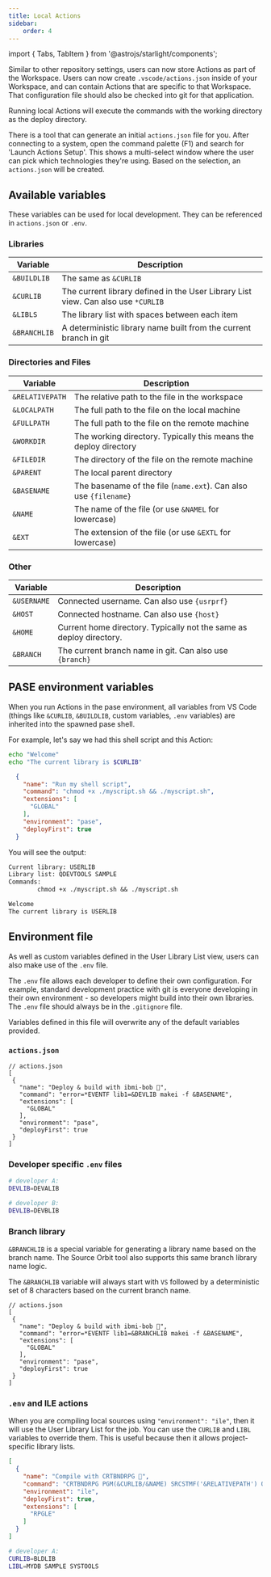 ```yaml
---
title: Local Actions
sidebar:
    order: 4 
---
```


import { Tabs, TabItem } from '@astrojs/starlight/components';

Similar to other repository settings, users can now store Actions as part of the Workspace. Users can now create `.vscode/actions.json` inside of your Workspace, and can contain Actions that are specific to that Workspace. That configuration file should also be checked into git for that application.

Running local Actions will execute the commands with the working directory as the deploy directory.

There is a tool that can generate an initial `actions.json` file for you. After connecting to a system, open the command palette (F1) and search for 'Launch Actions Setup'. This shows a multi-select window where the user can pick which technologies they're using. Based on the selection, an `actions.json` will be created.

## Available variables

These variables can be used for local development. They can be referenced in `actions.json` or `.env`.

### Libraries

| Variable        | Description                                                                       |
| --------------- | --------------------------------------------------------------------------------- |
| `&BUILDLIB`     | The same as `&CURLIB`                                                             |
| `&CURLIB`       | The current library defined in the User Library List view. Can also use `*CURLIB` |
| `&LIBLS`        | The library list with spaces between each item                                    |
| `&BRANCHLIB`    | A deterministic library name built from the current branch in git                 |

### Directories and Files

| Variable        | Description                                                                       |
| --------------- | --------------------------------------------------------------------------------- |
| `&RELATIVEPATH` | The relative path to the file in the workspace                                    |
| `&LOCALPATH`    | The full path to the file on the local machine                                    |
| `&FULLPATH`     | The full path to the file on the remote machine                                   |
| `&WORKDIR`      | The working directory. Typically this means the deploy directory                  |
| `&FILEDIR`      | The directory of the file on the remote machine                                   | 
| `&PARENT`       | The local parent directory                                                        |
| `&BASENAME`     | The basename of the file (`name.ext`). Can also use `{filename}`                  |
| `&NAME`         | The name of the file (or use `&NAMEL` for lowercase)                              |
| `&EXT`          | The extension of the file (or use `&EXTL` for lowercase)                          |

### Other

| Variable        | Description                                                                       |
| --------------- | --------------------------------------------------------------------------------- |
| `&USERNAME`     | Connected username. Can also use `{usrprf}`                                       |
| `&HOST`         | Connected hostname. Can also use `{host}`                                         |
| `&HOME`         | Current home directory. Typically not the same as deploy directory.               |
| `&BRANCH`       | The current branch name in git. Can also use `{branch}`                           |

## PASE environment variables

When you run Actions in the pase environment, all variables from VS Code (things like `&CURLIB`, `&BUILDLIB`, custom variables, `.env` variables) are inherited into the spawned pase shell.

For example, let's say we had this shell script and this Action:

```sh
echo "Welcome"
echo "The current library is $CURLIB"
```

```json
  {
    "name": "Run my shell script",
    "command": "chmod +x ./myscript.sh && ./myscript.sh",
    "extensions": [
      "GLOBAL"
    ],
    "environment": "pase",
    "deployFirst": true
  }
```

You will see the output:

```txt title="output"
Current library: USERLIB
Library list: QDEVTOOLS SAMPLE
Commands:
		chmod +x ./myscript.sh && ./myscript.sh

Welcome
The current library is USERLIB
```

## Environment file

As well as custom variables defined in the User Library List view, users can also make use of the `.env` file.

The `.env` file allows each developer to define their own configuration. For example, standard development practice with git is everyone developing in their own environment - so developers might build into their own libraries. The `.env` file should always be in the `.gitignore` file.

Variables defined in this file will overwrite any of the default variables provided.

### `actions.json`

```jsonc
// actions.json
[
 {
   "name": "Deploy & build with ibmi-bob 🔨",
   "command": "error=*EVENTF lib1=&DEVLIB makei -f &BASENAME",
   "extensions": [
     "GLOBAL"
   ],
   "environment": "pase",
   "deployFirst": true
 }
]
```

### Developer specific `.env` files

```sh
# developer A:
DEVLIB=DEVALIB
```

```sh
# developer B:
DEVLIB=DEVBLIB
```

### Branch library

`&BRANCHLIB` is a special variable for generating a library name based on the branch name. The Source Orbit tool also supports this same branch library name logic.

The `&BRANCHLIB` variable will always start with `VS` followed by a deterministic set of 8 characters based on the current branch name.

```jsonc
// actions.json
[
 {
   "name": "Deploy & build with ibmi-bob 🔨",
   "command": "error=*EVENTF lib1=&BRANCHLIB makei -f &BASENAME",
   "extensions": [
     "GLOBAL"
   ],
   "environment": "pase",
   "deployFirst": true
 }
]
```

### `.env` and ILE actions

When you are compiling local sources using `"environment": "ile"`, then it will use the User Library List for the job. You can use the `CURLIB` and `LIBL` variables to override them. This is useful because then it allows project-specific library lists.

<Tabs>
<TabItem label="actions.json">

```json
[
  {
    "name": "Compile with CRTBNDRPG 🔨",
    "command": "CRTBNDRPG PGM(&CURLIB/&NAME) SRCSTMF('&RELATIVEPATH') OPTION(*EVENTF) DBGVIEW(*SOURCE) TGTRLS(*CURRENT) TGTCCSID(*JOB)",
    "environment": "ile",
    "deployFirst": true,
    "extensions": [
      "RPGLE"
    ]
  }
]
```

</TabItem>
<TabItem label=".env">

```sh
# developer A:
CURLIB=BLDLIB
LIBL=MYDB SAMPLE SYSTOOLS
```

</TabItem>
</Tabs>